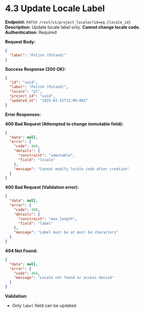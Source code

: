 # 4.3 Update Locale Label

**Endpoint:** `PATCH /rest/v1/project_locales?id=eq.{locale_id}`  
**Description:** Update locale label only. **Cannot change locale code.**  
**Authentication:** Required

**Request Body:**

```json
{
  "label": "Polish (Poland)"
}
```

**Success Response (200 OK):**

```json
{
  "id": "uuid",
  "label": "Polish (Poland)",
  "locale": "pl",
  "project_id": "uuid",
  "updated_at": "2025-01-15T11:00:00Z"
}
```

**Error Responses:**

**400 Bad Request (Attempted to change immutable field):**

```json
{
  "data": null,
  "error": {
    "code": 400,
    "details": {
      "constraint": "immutable",
      "field": "locale"
    },
    "message": "Cannot modify locale code after creation"
  }
}
```

**400 Bad Request (Validation error):**

```json
{
  "data": null,
  "error": {
    "code": 400,
    "details": {
      "constraint": "max_length",
      "field": "label"
    },
    "message": "Label must be at most 64 characters"
  }
}
```

**404 Not Found:**

```json
{
  "data": null,
  "error": {
    "code": 404,
    "message": "Locale not found or access denied"
  }
}
```

**Validation:**

- Only `label` field can be updated
